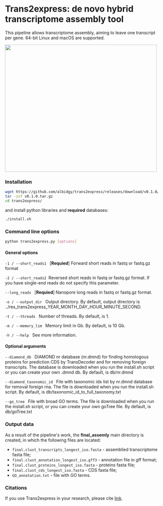 # Trans2express: de novo hybrid transcriptome assembly tool

This pipeline allows transcriptome assembly, aiming to leave one transcript per gene. 64-bit Linux and macOS are supported.

<img src="/Users/a_kasianova/Desktop/arabidopsis_transcriptome_de_novo/RESULTS/Fig1.png" width="500" height="420"/>

### Installation
```bash
wget https://github.com/albidgy/trans2express/releases/download/v0.1.0/v0.1.0.tar.gz
tar -zxf v0.1.0.tar.gz
cd trans2express/
```
and install python libraries and __required__ databases:
```bash
./install.sh
```

### Command line options
```bash
python trans2express.py [options]
```

#### General options

`-1 / --short_reads1 ` [__Requied__] Forward short reads in fastq or fastq.gz format

`-2 / --short_reads2 `Reversed short reads in fastq or fastq.gz format. If you have single-end reads do not specify this parameter.

`--long_reads ` [__Requied__] Nanopore long reads in fastq or fastq.gz format.

`-o / --output_dir ` Output directory. By default, output directory is ../res_trans2express_YEAR_MONTH_DAY_HOUR_MINUTE_SECOND.

`-t / --threads ` Number of threads. By default, is 1.

`-m / --memory_lim ` Memory limit in Gb. By default, is 10 Gb.

`-h / --help ` See more information.

#### Optional arguments

`--diamond_db ` DIAMOND nr database (nr.dmnd) for finding homologous proteins for prediction CDS by TransDecoder and for removing foreign transcripts. The database is downloaded when you run the install.sh script or you can create your own .dmnd db. By default, is db/nr.dmnd

`--diamond_taxonomic_id ` File with taxonomic ids list by nr.dmnd database for removal foreign rna. The file is downloaded when you run the install.sh script. By default, is db/taxonomic_id_to_full_taxonomy.txt

`--go_tree ` File with broad GO terms. The file is downloaded when you run the install.sh script, or you can create your own goTree file. By default, is db/goTree.txt

### Output data

As a result of the pipeline's work, the __final_assemly__ main directory is created, in which the following files are located:
 
- `final.clust_transcripts_longest_iso.fasta` - assemblied transcriptome fasta file;
- `final.clust_annotation_longest_iso.gff3` - annotation file in gff format;
- `final.clust_proteins_longest_iso.fasta` - proteins fasta file;
- `final.clust_cds_longest_iso.fasta` - CDS fasta file;
- `GO_annotation.txt` - file with GO terms.

### Citations

If you use Trans2express in your research, please cite [link](link).
